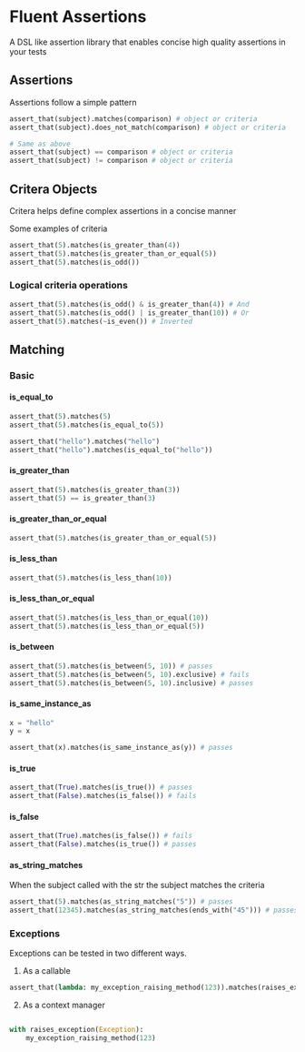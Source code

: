 # Fluent Assertions
A DSL like assertion library that enables concise high quality assertions in your tests

## Assertions

Assertions follow a simple pattern

```python
assert_that(subject).matches(comparison) # object or criteria
assert_that(subject).does_not_match(comparison) # object or criteria

# Same as above
assert_that(subject) == comparison # object or criteria
assert_that(subject) != comparison # object or criteria
```

## Critera Objects

Critera helps define complex assertions in a concise manner

Some examples of criteria

```python
assert_that(5).matches(is_greater_than(4))
assert_that(5).matches(is_greater_than_or_equal(5))
assert_that(5).matches(is_odd())
```


### Logical criteria operations

```python
assert_that(5).matches(is_odd() & is_greater_than(4)) # And
assert_that(5).matches(is_odd() | is_greater_than(10)) # Or
assert_that(5).matches(~is_even()) # Inverted
```

## Matching

### Basic

#### is_equal_to
```python
assert_that(5).matches(5)
assert_that(5).matches(is_equal_to(5))

assert_that("hello").matches("hello")
assert_that("hello").matches(is_equal_to("hello"))
```

#### is_greater_than
```python
assert_that(5).matches(is_greater_than(3))
assert_that(5) == is_greater_than(3)
```


#### is_greater_than_or_equal
```python
assert_that(5).matches(is_greater_than_or_equal(5))
```

#### is_less_than
```python
assert_that(5).matches(is_less_than(10))
```

#### is_less_than_or_equal
```python
assert_that(5).matches(is_less_than_or_equal(10))
assert_that(5).matches(is_less_than_or_equal(5))
```


#### is_between
```python
assert_that(5).matches(is_between(5, 10)) # passes
assert_that(5).matches(is_between(5, 10).exclusive) # fails
assert_that(5).matches(is_between(5, 10).inclusive) # passes
```


#### is_same_instance_as
```python
x = "hello"
y = x

assert_that(x).matches(is_same_instance_as(y)) # passes
```

#### is_true
```python
assert_that(True).matches(is_true()) # passes
assert_that(False).matches(is_false()) # fails
```


#### is_false
```python
assert_that(True).matches(is_false()) # fails
assert_that(False).matches(is_true()) # passes
```

#### as_string_matches
When the subject called with the str the subject matches the criteria
```python
assert_that(5).matches(as_string_matches("5")) # passes
assert_that(12345).matches(as_string_matches(ends_with("45"))) # passes
```

### Exceptions
Exceptions can be tested in two different ways.
1. As a callable
```python
assert_that(lambda: my_exception_raising_method(123)).matches(raises_exception(Exception))
```

2. As a context manager
```python

with raises_exception(Exception):
    my_exception_raising_method(123)
```
